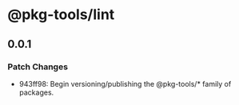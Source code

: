 # @pkg-tools/lint

## 0.0.1

### Patch Changes

- 943ff98: Begin versioning/publishing the @pkg-tools/\* family of packages.
